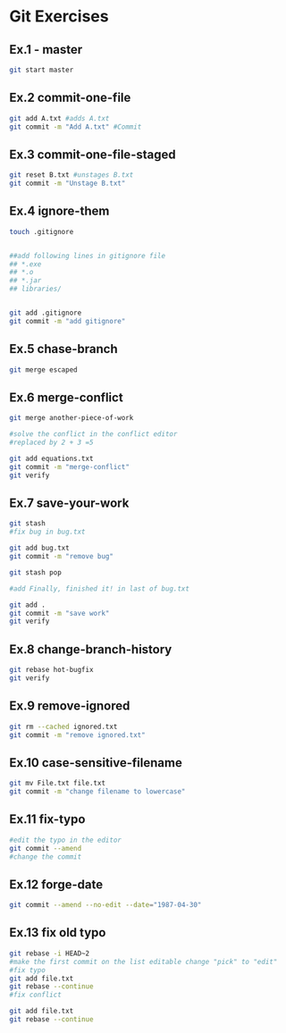 # Git Exercises

## Ex.1 - master

```bash
git start master
```

## Ex.2 commit-one-file

```bash
git add A.txt #adds A.txt
git commit -m "Add A.txt" #Commit
```

## Ex.3 commit-one-file-staged

```bash
git reset B.txt #unstages B.txt
git commit -m "Unstage B.txt"
```

## Ex.4 ignore-them

```bash
touch .gitignore


##add following lines in gitignore file
## *.exe
## *.o
## *.jar
## libraries/


git add .gitignore
git commit -m "add gitignore"
```

## Ex.5 chase-branch

```bash
git merge escaped
```

## Ex.6 merge-conflict

```bash
git merge another-piece-of-work

#solve the conflict in the conflict editor
#replaced by 2 + 3 =5

git add equations.txt
git commit -m "merge-conflict"
git verify
```

## Ex.7 save-your-work

```bash
git stash
#fix bug in bug.txt

git add bug.txt
git commit -m "remove bug"

git stash pop

#add Finally, finished it! in last of bug.txt

git add .
git commit -m "save work"
git verify
```

## Ex.8 change-branch-history

```bash
git rebase hot-bugfix
git verify
```

## Ex.9 remove-ignored

```bash
git rm --cached ignored.txt
git commit -m "remove ignored.txt"
```

## Ex.10 case-sensitive-filename

```bash
git mv File.txt file.txt
git commit -m "change filename to lowercase"
```

## Ex.11 fix-typo

```bash
#edit the typo in the editor
git commit --amend
#change the commit
```

## Ex.12 forge-date

```bash
git commit --amend --no-edit --date="1987-04-30"
```

## Ex.13 fix old typo

```bash
git rebase -i HEAD~2
#make the first commit on the list editable change "pick" to "edit"
#fix typo
git add file.txt
git rebase --continue
#fix conflict

git add file.txt
git rebase --continue
```